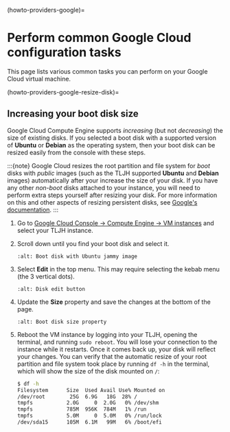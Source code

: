 (howto-providers-google)=

# Perform common Google Cloud configuration tasks

This page lists various common tasks you can perform on your
Google Cloud virtual machine.

(howto-providers-google-resize-disk)=

## Increasing your boot disk size

Google Cloud Compute Engine supports _increasing_ (but not _decreasing_) the size of existing disks.
If you selected a boot disk with a supported version of **Ubuntu** or **Debian** as the operating
system, then your boot disk can be resized easily from the console with these steps.

:::{note}
Google Cloud resizes the root partition and file system for _boot_ disks with _public_ images
(such as the TLJH supported **Ubuntu** and **Debian** images) automatically after your increase
the size of your disk. If you have any other _non-boot_ disks attached to your instance, you
will need to perform extra steps yourself after resizing your disk. For more information on
this and other aspects of resizing persistent disks, see
[Google's documentation](https://cloud.google.com/compute/docs/disks/resize-persistent-disk).
:::

1. Go to [Google Cloud Console -> Compute Engine -> VM instances](https://console.cloud.google.com/compute/instances) and select your TLJH instance.

1. Scroll down until you find your boot disk and select it.

   ```{image} ../../images/providers/google/boot-disk-resize.png
   :alt: Boot disk with Ubuntu jammy image
   ```

1. Select **Edit** in the top menu. This may require selecting the kebab menu (the 3 vertical dots).

   ```{image} ../../images/providers/google/boot-disk-edit-button.png
   :alt: Disk edit button
   ```

1. Update the **Size** property and save the changes at the bottom of the page.

   ```{image} ../../images/providers/google/boot-disk-resize-properties.png
   :alt: Boot disk size property
   ```

1. Reboot the VM instance by logging into your TLJH, opening the terminal, and running `sudo reboot`.
   You will lose your connection to the instance while it restarts. Once it comes back up, your disk
   will reflect your changes. You can verify that the automatic resize of your root partition and
   file system took place by running `df -h` in the terminal, which will show the size of the disk
   mounted on `/`:
   ```bash
   $ df -h
   Filesystem      Size  Used Avail Use% Mounted on
   /dev/root        25G  6.9G   18G  28% /
   tmpfs           2.0G     0  2.0G   0% /dev/shm
   tmpfs           785M  956K  784M   1% /run
   tmpfs           5.0M     0  5.0M   0% /run/lock
   /dev/sda15      105M  6.1M   99M   6% /boot/efi
   ```
